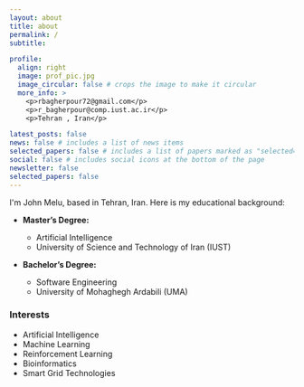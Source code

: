 ```yaml
---
layout: about
title: about
permalink: /
subtitle:  

profile:
  align: right
  image: prof_pic.jpg
  image_circular: false # crops the image to make it circular
  more_info: >
    <p>rbagherpour72@gmail.com</p>
    <p>r_bagherpour@comp.iust.ac.ir</p>
    <p>Tehran , Iran</p>

latest_posts: false
news: false # includes a list of news items
selected_papers: false # includes a list of papers marked as "selected={true}"
social: false # includes social icons at the bottom of the page
newsletter: false
selected_papers: false
---
```


I'm John Melu, based in Tehran, Iran. Here is my educational background:

- **Master’s Degree:**
  - Artificial Intelligence
  - University of Science and Technology of Iran (IUST)

- **Bachelor’s Degree:**
  - Software Engineering
  - University of Mohaghegh Ardabili (UMA)


### Interests

- Artificial Intelligence
- Machine Learning
- Reinforcement Learning
- Bioinformatics
- Smart Grid Technologies


